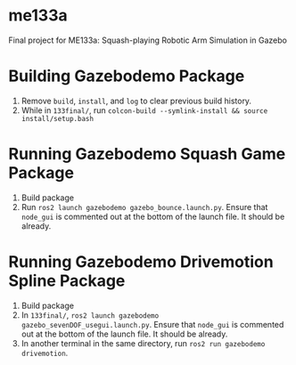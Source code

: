 # me133a
Final project for ME133a: Squash-playing Robotic Arm Simulation in Gazebo

# Building Gazebodemo Package
1. Remove `build`, `install`, and `log` to clear previous build history.
2. While in `133final/`, run `colcon-build --symlink-install && source install/setup.bash`

# Running Gazebodemo Squash Game Package
1. Build package
2. Run `ros2 launch gazebodemo gazebo_bounce.launch.py`. Ensure that `node_gui` is commented out at the bottom of the launch file. It should be already.

# Running Gazebodemo Drivemotion Spline Package
1. Build package
2. In `133final/`, `ros2 launch gazebodemo gazebo_sevenDOF_usegui.launch.py`. Ensure that `node_gui` is commented out at the bottom of the launch file. It should be already.
3. In another terminal in the same directory, run `ros2 run gazebodemo drivemotion`.
